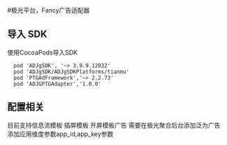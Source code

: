 #极光平台，Fancy广告适配器

## 导入 SDK
使用CocoaPods导入SDK

```shell
  pod 'ADJgSDK', '~> 3.9.9.12032'
  pod 'ADJgSDK/ADJgSDKPlatforms/tianmu'
  pod 'PTGAdFramework','~> 2.2.73'
  pod 'ADJGPTGAdapter','1.0.0'
```

## 配置相关
目前支持信息流模板 插屏模板 开屏模板广告
需要在极光聚合后台添加泛为广告 添加应用维度参数app_id,app_key参数
